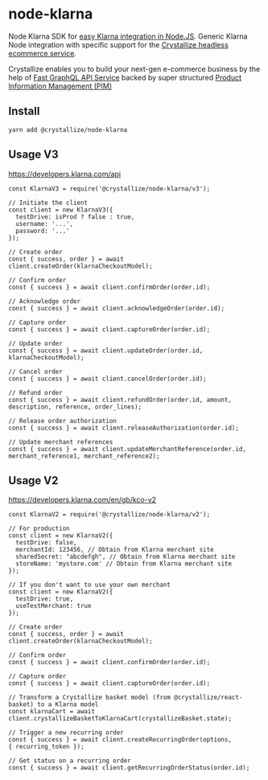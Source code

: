 # node-klarna

Node Klarna SDK for [easy Klarna integration in Node.JS](https://crystallize.com/developers/react-components/node-klarna). Generic Klarna Node integration with specific support for the [Crystallize headless ecommerce service](https://crystallize.com/developers).

Crystallize enables you to build your next-gen e-commerce business by the help of [Fast GraphQL API Service](https://crystallize.com/product/graphql-commerce-api) backed by super structured [Product Information Management (PIM)](https://crystallize.com/product/product-information-management)

## Install

```
yarn add @crystallize/node-klarna
```

## Usage V3

https://developers.klarna.com/api

```
const KlarnaV3 = require('@crystallize/node-klarna/v3');

// Initiate the client
const client = new KlarnaV3({
  testDrive: isProd ? false : true,
  username: '...',
  password: '...'
});

// Create order
const { success, order } = await client.createOrder(klarnaCheckoutModel);

// Confirm order
const { success } = await client.confirmOrder(order.id);

// Acknowledge order
const { success } = await client.acknowledgeOrder(order.id);

// Capture order
const { success } = await client.captureOrder(order.id);

// Update order
const { success } = await client.updateOrder(order.id, klarnaCheckoutModel);

// Cancel order
const { success } = await client.cancelOrder(order.id);

// Refund order
const { success } = await client.refundOrder(order.id, amount, description, reference, order_lines);

// Release order authorization
const { success } = await client.releaseAuthorization(order.id);

// Update merchant references
const { success } = await client.updateMerchantReference(order.id, merchant_reference1, merchant_reference2);

```

## Usage V2

https://developers.klarna.com/en/gb/kco-v2

```
const KlarnaV2 = require('@crystallize/node-klarna/v2');

// For production
const client = new KlarnaV2({
  testDrive: false,
  merchantId: 123456, // Obtain from Klarna merchant site
  sharedSecret: "abcdefgh", // Obtain from Klarna merchant site
  storeName: 'mystore.com' // Obtain from Klarna merchant site
});

// If you don't want to use your own merchant
const client = new KlarnaV2({
  testDrive: true,
  useTestMerchant: true
});

// Create order
const { success, order } = await client.createOrder(klarnaCheckoutModel);

// Confirm order
const { success } = await client.confirmOrder(order.id);

// Capture order
const { success } = await client.captureOrder(order.id);

// Transform a Crystallize basket model (from @crystallize/react-basket) to a Klarna model
const klarnaCart = await client.crystallizeBasketToKlarnaCart(crystallizeBasket.state);

// Trigger a new recurring order
const { success } = await client.createRecurringOrder(options, { recurring_token });

// Get status on a recurring order
const { success } = await client.getRecurringOrderStatus(order.id);

```
